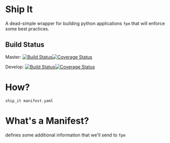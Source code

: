 Ship It
=======
A dead-simple wrapper for building python applications ``fpm`` that will enforce some best practices.

Build Status
------------
Master: [![Build Status](https://travis-ci.org/robdennis/ship_it.svg?branch=master)](https://travis-ci.org/robdennis/ship_it)[![Coverage Status](https://coveralls.io/repos/robdennis/ship_it/badge.png?branch=master)](https://coveralls.io/r/robdennis/ship_it?branch=master)

Develop: [![Build Status](https://travis-ci.org/robdennis/ship_it.svg?branch=develop)](https://travis-ci.org/robdennis/ship_it)[![Coverage Status](https://coveralls.io/repos/robdennis/ship_it/badge.png?branch=develop)](https://coveralls.io/r/robdennis/ship_it?branch=develop)


How?
====

```
ship_it manifest.yaml
```

What's a Manifest?
==================

defines some additional information that we'll send to ``fpm``
